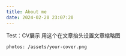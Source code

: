 ```yaml
---
title: About me
date: 2024-02-20 23:07:20
---
```

Test：CV展示
用这个在文章抬头设置文章缩略图
```shell
photos: /assets/your-cover.png
```
